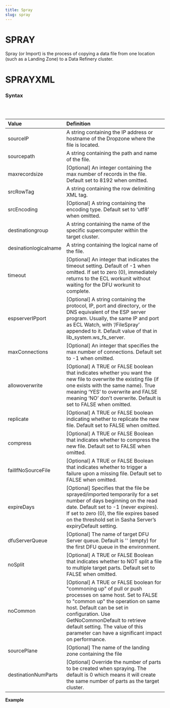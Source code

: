 ```yaml
---
title: Spray
slug: spray
---
```


# SPRAY

Spray (or Import) is the process of copying a data file from one location (such as a Landing Zone) to a Data Refinery cluster.

# 
# SPRAYXML
### Syntax

<pre>
<EclCode code="STD.File.SprayXML(sourceIP, sourcepath, [maxrecordsize], srcRowTag, [srcEncoding], destinationgroup, desinationlogicalname [timeout] [espserverIPport] [maxConnections] [allowoverwrite] [replicate] [compress], [failIfNoSourceFile], [expireDays], [dfuServerQueue], [noSplit], [noCommon], [sourcePlane], [destinationNumParts])">
</EclCode>
</pre>

| Value | Definition |
| :- | :- |
| sourceIP | A string containing the IP address or hostname of the Dropzone where the file is located. |
| sourcepath | A string containing the path and name of the file. |
| maxrecordsize | [Optional] An integer containing the max number of records in the file. Default set to 8192 when omitted. |
| srcRowTag | A string containing the row delimiting XML tag. |
| srcEncoding | [Optional] A string containing the encoding type. Default set to ‘utf8’ when omitted. |
| destinationgroup | A string containing the name of the specific supercomputer within the target cluster. |
| desinationlogicalname | A string containing the logical name of the file. |
| timeout | [Optional] An integer that indicates the timeout setting. Default of -1 when omitted. If set to zero (0), immediately returns to the ECL workunit without waiting for the DFU workunit to complete. |
| espserverIPport | [Optional] A string containing the protocol, IP, port and directory, or the DNS equivalent of the ESP server program. Usually, the same IP and port as ECL Watch, with ‘/FileSpray’ appended to it. Default value of that in lib_system.ws_fs_server. |
| maxConnections | [Optional] An integer that specifies the max number of connections. Default set to -1 when omitted. |
| allowoverwrite | [Optional] A TRUE or FALSE boolean that indicates whether you want the new file to overwrite the existing file (if one exists with the same name). True meaning ‘YES’ to overwrite and FALSE meaning ‘NO’ don’t overwrite. Default is set to FALSE when omitted. |
| replicate | [Optional] A TRUE or FALSE boolean indicating whether to replicate the new file. Default set to FALSE when omitted. |
| compress | [Optional] A TRUE or FALSE Boolean that indicates whether to compress the new file. Default set to FALSE when omitted. |
| failIfNoSourceFile | [Optional] A TRUE or FALSE Boolean that indicates whether to trigger a failure upon a missing file. Default set to FALSE when omitted. |
| expireDays | [Optional] Specifies that the file be sprayed/imported temporarily for a set number of days beginning on the read date. Default set to -1 (never expires). If set to zero (0), the file expires based on the threshold set in Sasha Server’s expiryDefault setting. |
| dfuServerQueue | [Optional] The name of target DFU Server queue. Default is '' (empty) for the first DFU queue in the environment. |
| noSplit | [Optional] A TRUE or FALSE Boolean that indicates whether to NOT split a file to multiple target parts. Default set to FALSE when omitted. |
| noCommon | [Optional]  A TRUE or FALSE boolean for "commoning up" of pull or push processes on same host. Set to FALSE to "common up" the operation on same host. Default can be set in configuration. Use GetNoCommonDefault to retrieve default setting. The value of this parameter can have a significant impact on performance. |
| sourcePlane | [Optional] The name of the landing zone containing the file |
| destinationNumParts | [Optional] Override the number of parts to be created when spraying. The default is 0 which means it will create the same number of parts as the target cluster. |


**Example**

<pre >
<EclCode 
code="/*Despray Example:*/

// Despray function
STD.File.SprayXML(
	'10.5.0.4',
	'/var/lib/HPCCSystems/mydropzone/myfile.xml',,
	'/',,
	'myroxie',
	'.::myfile.xml
);

">
</EclCode>
</pre>
